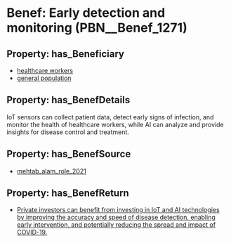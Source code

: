 # Benef: __Early detection and monitoring__ (PBN__Benef_1271)

## Property: has_Beneficiary

* [healthcare workers](../Stakeholder/PBN__Stakeholder_68)
* [general population](../Stakeholder/PBN__Stakeholder_9)

## Property: has_BenefDetails

IoT sensors can collect patient data, detect early signs of infection, and monitor the health of healthcare workers, while AI can analyze and provide insights for disease control and treatment.

## Property: has_BenefSource

* [mehtab_alam_role_2021](../Article/PBN__Article_267)

## Property: has_BenefReturn

* [Private investors can benefit from investing in IoT and AI technologies by improving the accuracy and speed of disease detection, enabling early intervention, and potentially reducing the spread and impact of COVID-19.](../BenefReturn/PBN__BenefReturn_1431)


